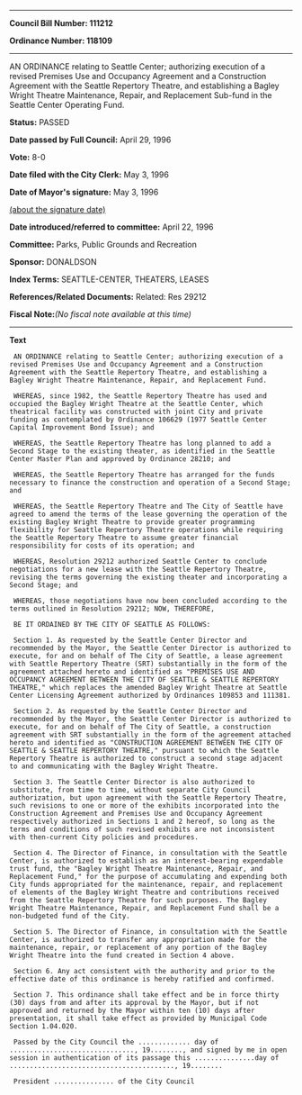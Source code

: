 

********

**Council Bill Number: 111212**
   
**Ordinance Number: 118109**
********

 AN ORDINANCE relating to Seattle Center; authorizing execution of a revised Premises Use and Occupancy Agreement and a Construction Agreement with the Seattle Repertory Theatre, and establishing a Bagley Wright Theatre Maintenance, Repair, and Replacement Sub-fund in the Seattle Center Operating Fund.

**Status:** PASSED
   
**Date passed by Full Council:** April 29, 1996
   
**Vote:** 8-0
   
**Date filed with the City Clerk:** May 3, 1996
   
**Date of Mayor's signature:** May 3, 1996
   
[(about the signature date)](/~public/approvaldate.htm)
   
   
   
**Date introduced/referred to committee:** April 22, 1996
   
**Committee:** Parks, Public Grounds and Recreation
   
**Sponsor:** DONALDSON
   
   
**Index Terms:** SEATTLE-CENTER, THEATERS, LEASES

**References/Related Documents:** Related: Res 29212

**Fiscal Note:**_(No fiscal note available at this time)_

********

**Text**
   
```
 AN ORDINANCE relating to Seattle Center; authorizing execution of a revised Premises Use and Occupancy Agreement and a Construction Agreement with the Seattle Repertory Theatre, and establishing a Bagley Wright Theatre Maintenance, Repair, and Replacement Fund.

 WHEREAS, since 1982, the Seattle Repertory Theatre has used and occupied the Bagley Wright Theatre at the Seattle Center, which theatrical facility was constructed with joint City and private funding as contemplated by Ordinance 106629 (1977 Seattle Center Capital Improvement Bond Issue); and

 WHEREAS, the Seattle Repertory Theatre has long planned to add a Second Stage to the existing theater, as identified in the Seattle Center Master Plan and approved by Ordinance 28210; and

 WHEREAS, the Seattle Repertory Theatre has arranged for the funds necessary to finance the construction and operation of a Second Stage; and

 WHEREAS, the Seattle Repertory Theatre and The City of Seattle have agreed to amend the terms of the lease governing the operation of the existing Bagley Wright Theatre to provide greater programming flexibility for Seattle Repertory Theatre operations while requiring the Seattle Repertory Theatre to assume greater financial responsibility for costs of its operation; and

 WHEREAS, Resolution 29212 authorized Seattle Center to conclude negotiations for a new lease with the Seattle Repertory Theatre, revising the terms governing the existing theater and incorporating a Second Stage; and

 WHEREAS, those negotiations have now been concluded according to the terms outlined in Resolution 29212; NOW, THEREFORE,

 BE IT ORDAINED BY THE CITY OF SEATTLE AS FOLLOWS:

 Section 1. As requested by the Seattle Center Director and recommended by the Mayor, the Seattle Center Director is authorized to execute, for and on behalf of The City of Seattle, a lease agreement with Seattle Repertory Theatre (SRT) substantially in the form of the agreement attached hereto and identified as "PREMISES USE AND OCCUPANCY AGREEMENT BETWEEN THE CITY OF SEATTLE & SEATTLE REPERTORY THEATRE," which replaces the amended Bagley Wright Theatre at Seattle Center Licensing Agreement authorized by Ordinances 109853 and 111381.

 Section 2. As requested by the Seattle Center Director and recommended by the Mayor, the Seattle Center Director is authorized to execute, for and on behalf of The City of Seattle, a construction agreement with SRT substantially in the form of the agreement attached hereto and identified as "CONSTRUCTION AGREEMENT BETWEEN THE CITY OF SEATTLE & SEATTLE REPERTORY THEATRE," pursuant to which the Seattle Repertory Theatre is authorized to construct a second stage adjacent to and communicating with the Bagley Wright Theatre.

 Section 3. The Seattle Center Director is also authorized to substitute, from time to time, without separate City Council authorization, but upon agreement with the Seattle Repertory Theatre, such revisions to one or more of the exhibits incorporated into the Construction Agreement and Premises Use and Occupancy Agreement respectively authorized in Sections 1 and 2 hereof, so long as the terms and conditions of such revised exhibits are not inconsistent with then-current City policies and procedures.

 Section 4. The Director of Finance, in consultation with the Seattle Center, is authorized to establish as an interest-bearing expendable trust fund, the "Bagley Wright Theatre Maintenance, Repair, and Replacement Fund," for the purpose of accumulating and expending both City funds appropriated for the maintenance, repair, and replacement of elements of the Bagley Wright Theatre and contributions received from the Seattle Repertory Theatre for such purposes. The Bagley Wright Theatre Maintenance, Repair, and Replacement Fund shall be a non-budgeted fund of the City.

 Section 5. The Director of Finance, in consultation with the Seattle Center, is authorized to transfer any appropriation made for the maintenance, repair, or replacement of any portion of the Bagley Wright Theatre into the fund created in Section 4 above.

 Section 6. Any act consistent with the authority and prior to the effective date of this ordinance is hereby ratified and confirmed.

 Section 7. This ordinance shall take effect and be in force thirty (30) days from and after its approval by the Mayor, but if not approved and returned by the Mayor within ten (10) days after presentation, it shall take effect as provided by Municipal Code Section 1.04.020.

 Passed by the City Council the ............. day of ..............................., 19........, and signed by me in open session in authentication of its passage this ...............day of ........................................., 19........

 President ............... of the City Council

```

